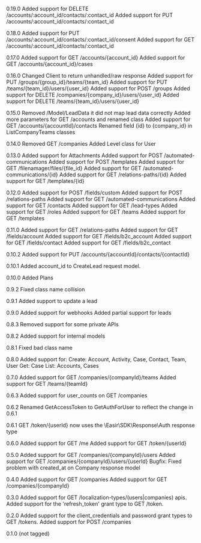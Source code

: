 0.19.0
Added support for DELETE /accounts/:account_id/contacts/:contact_id
Added support for PUT /accounts/:account_id/contacts/:contact_id

0.18.0
Added support for PUT /accounts/:account_id/contacts/:contact_id/consent
Added support for GET /accounts/:account_id/contacts/:contact_id

0.17.0
Added support for GET /accounts/{account_id}
Added support for GET /accounts/{account_id}/cases

0.16.0
Changed Client to return unhandled/raw response
Added support for PUT /groups/{group_id}/teams/{team_id}
Added support for PUT /teams/{team_id}/users/{user_id}
Added support for POST /groups
Added support for DELETE /companies/{company_id}/users/{user_id}
Added support for DELETE /teams/{team_id}/users/{user_id}

0.15.0
Removed /Model/LeadData it did not map lead data correctly
Added more parameters for GET /accounts and renamed class
Added support for GET /accounts/{accountId}/contacts
Renamed field {id} to {company_id} in ListCompanyTeams classes 

0.14.0
Removed GET /companies
Added Level class for User

0.13.0
Added support for Attachments
Added support for POST /automated-communications
Added support for POST /templates
Added support for GET /filenamager/files/{file_id}
Added support for GET /automated-communications/{id}
Added support for GET /relations-paths/{id}
Added support for GET /templates/{id}

0.12.0
Added support for POST /fields/custom
Added support for POST /relations-paths
Added support for GET /automated-communications
Added support for GET /contacts
Added support for GET /lead-types
Added support for GET /roles
Added support for GET /teams
Added support for GET /templates


0.11.0
Added support for GET /relations-paths
Added support for GET /fields/account
Added support for GET /fields/b2c_account
Added support for GET /fields/contact
Added support for GET /fields/b2c_contact

0.10.2
Added support for PUT /accounts/{accountId}/contacts/{contactId}

0.10.1
Added account_id to CreateLead request model.

0.10.0
Added Plans

0.9.2
Fixed class name collision

0.9.1
Added support to update a lead

0.9.0
Added support for webhooks
Added partial support for leads

0.8.3
Removed support for some private APIs

0.8.2
Added support for internal models

0.8.1
Fixed bad class name

0.8.0
Added support for:
Create: Account, Activity, Case, Contact, Team, User
Get: Case
List: Accounts, Cases

0.7.0
Added support for GET /companies/{companyId}/teams
Added support for GET /teams/{teamId}

0.6.3
Added support for user_counts on GET /companies

0.6.2
Renamed GetAccessToken to GetAuthForUser to reflect the change in 0.6.1

0.6.1
GET /token/{userId} now uses the \Easir\SDK\Response\Auth response type

0.6.0
Added support for GET /me
Added support for GET /token/{userId}

0.5.0
Added support for GET /companies/{companyId}/users
Added support for GET /companies/{companyId}/users/{userId}
Bugfix: Fixed problem with created_at on Company response model

0.4.0
Added support for GET /companies
Added support for GET /companies/{companyId}

0.3.0
Added support for GET /localization-types/(users|companies) apis.
Added support for the 'refresh_token' grant type to GET /token.

0.2.0
Added support for the client_credentials and password grant types to GET /tokens.
Added support for POST /companies

0.1.0 (not tagged)